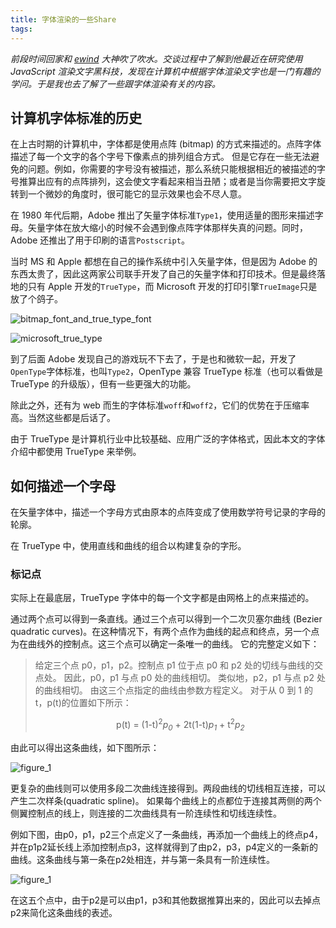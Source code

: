 ```yaml
---
title: 字体渲染的一些Share
tags:
---
```


_前段时间回家和 [ewind](http://ewind.us/) 大神吹了吹水。交谈过程中了解到他最近在研究使用 JavaScript 渲染文字黑科技，发现在计算机中根据字体渲染文字也是一门有趣的学问。于是我也去了解了一些跟字体渲染有关的内容。_

## 计算机字体标准的历史

在上古时期的计算机中，字体都是使用点阵 (bitmap) 的方式来描述的。点阵字体描述了每一个文字的各个字号下像素点的排列组合方式。
但是它存在一些无法避免的问题。例如，你需要的字号没有被描述，那么系统只能根据相近的被描述的字号推算出应有的点阵排列，这会使文字看起来相当丑陋；或者是当你需要把文字旋转到一个微妙的角度时，很可能它的显示效果也会不尽人意。

在 1980 年代后期，Adobe 推出了矢量字体标准`Type1`，使用适量的图形来描述字母。矢量字体在放大缩小的时候不会遇到像点阵字体那样失真的问题。同时，Adobe 还推出了用于印刷的语言`Postscript`。

当时 MS 和 Apple 都想在自己的操作系统中引入矢量字体，但是因为 Adobe 的东西太贵了，因此这两家公司联手开发了自己的矢量字体和打印技术。但是最终落地的只有 Apple 开发的`TrueType`，而 Microsoft 开发的打印引擎`TrueImage`只是放了个鸽子。

![bitmap_font_and_true_type_font](/blog/images/190102/1.gif)

![microsoft_true_type](/blog/images/190102/scale.gif)

到了后面 Adobe 发现自己的游戏玩不下去了，于是也和微软一起，开发了`OpenType`字体标准，也叫`Type2`，OpenType 兼容 TrueType 标准（也可以看做是 TrueType 的升级版），但有一些更强大的功能。

除此之外，还有为 web 而生的字体标准`woff`和`woff2`，它们的优势在于压缩率高。当然这些都是后话了。

由于 TrueType 是计算机行业中比较基础、应用广泛的字体格式，因此本文的字体介绍中都使用 TrueType 来举例。

## 如何描述一个字母

在矢量字体中，描述一个字母方式由原本的点阵变成了使用数学符号记录的字母的轮廓。

在 TrueType 中，使用直线和曲线的组合以构建复杂的字形。

### 标记点

实际上在最底层，TrueType 字体中的每一个文字都是由网格上的点来描述的。

通过两个点可以得到一条直线。通过三个点可以得到一个二次贝塞尔曲线 (Bezier quadratic curves)。在这种情况下，有两个点作为曲线的起点和终点，另一个点为在曲线外的控制点。这三个点可以确定一条唯一的曲线。
它的完整定义如下：

> 给定三个点 p0，p1，p2。控制点 p1 位于点 p0 和 p2 处的切线与曲线的交点处。
> 因此，p0，p1 与点 p0 处的曲线相切。
> 类似地，p2，p1 与点 p2 处的曲线相切。
> 由这三个点指定的曲线由参数方程定义。
> 对于从 0 到 1 的 t，p(t)的位置如下所示：
> <center>      p(t) = (1-t)<sup>2</sup><cite>p<sub>0</sub></cite> + 2t(1-t)<cite>p<sub>1</sub></cite> + t<sup>2</sup><cite>p<sub>2</sub></cite></center>
由此可以得出这条曲线，如下图所示：

![figure_1](/blog/images/190102/fig01.jpg)

更复杂的曲线则可以使用多段二次曲线连接得到。两段曲线的切线相互连接，可以产生二次样条(quadratic spline)。
如果每个曲线上的点都位于连接其两侧的两个侧翼控制点的线上，则连接的二次曲线具有一阶连续性和切线连续性。

例如下图，由p0，p1，p2三个点定义了一条曲线，再添加一个曲线上的终点p4，并在p1p2延长线上添加控制点p3，这样就得到了由p2，p3，p4定义的一条新的曲线。这条曲线与第一条在p2处相连，并与第一条具有一阶连续性。

![figure_1](/blog/images/190102/fig02.jpg)

在这五个点中，由于p2是可以由p1，p3和其他数据推算出来的，因此可以去掉点p2来简化这条曲线的表述。